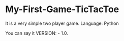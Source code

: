 # My-First-Game-TicTacToe
It is a very simple two player game.
Language: Python

You can say it VERSION: - 1.0.


